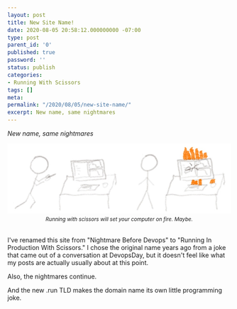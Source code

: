 ```yaml
---
layout: post
title: New Site Name!
date: 2020-08-05 20:58:12.000000000 -07:00
type: post
parent_id: '0'
published: true
password: ''
status: publish
categories:
- Running With Scissors
tags: []
meta:
permalink: "/2020/08/05/new-site-name/"
excerpt: New name, same nightmares
---
```


_New name, same nightmares_

<div align="center">
<img 
src="/assets/images/2020/08/sketch1596660776299-01.jpeg"
alt="Stick figure image of a person running with scissors into a computer and setting it on fire">
<br>
<i><small>
Running with scissors will set your computer on fire. Maybe.
</small></i>
</div>
<br>

I've renamed this site from "Nightmare Before Devops" to "Running In Production With Scissors." I chose the original name years ago from a joke that came out of a conversation at DevopsDay, but it doesn't feel like what my posts are actually usually about at this point.


Also, the nightmares continue.


And the new .run TLD makes the domain name its own little programming joke.

